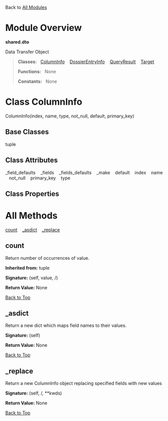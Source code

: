 Back to [All Modules](https://github.com/pyrustic/shared/blob/master/docs/modules/README.md#readme)

# Module Overview

**shared.dto**
 
Data Transfer Object

> **Classes:** &nbsp; [ColumnInfo](https://github.com/pyrustic/shared/blob/master/docs/modules/content/shared.dto/content/classes/ColumnInfo.md#class-columninfo) &nbsp;&nbsp; [DossierEntryInfo](https://github.com/pyrustic/shared/blob/master/docs/modules/content/shared.dto/content/classes/DossierEntryInfo.md#class-dossierentryinfo) &nbsp;&nbsp; [QueryResult](https://github.com/pyrustic/shared/blob/master/docs/modules/content/shared.dto/content/classes/QueryResult.md#class-queryresult) &nbsp;&nbsp; [Target](https://github.com/pyrustic/shared/blob/master/docs/modules/content/shared.dto/content/classes/Target.md#class-target)
>
> **Functions:** &nbsp; None
>
> **Constants:** &nbsp; None

# Class ColumnInfo
ColumnInfo(index, name, type, not_null, default, primary_key)

## Base Classes
tuple

## Class Attributes
\_field\_defaults &nbsp;&nbsp; \_fields &nbsp;&nbsp; \_fields\_defaults &nbsp;&nbsp; \_make &nbsp;&nbsp; default &nbsp;&nbsp; index &nbsp;&nbsp; name &nbsp;&nbsp; not\_null &nbsp;&nbsp; primary\_key &nbsp;&nbsp; type

## Class Properties


# All Methods
[count](#count) &nbsp;&nbsp; [\_asdict](#_asdict) &nbsp;&nbsp; [\_replace](#_replace)

## count
Return number of occurrences of value.

**Inherited from:** tuple

**Signature:** (self, value, /)





**Return Value:** None

[Back to Top](#module-overview)


## \_asdict
Return a new dict which maps field names to their values.



**Signature:** (self)





**Return Value:** None

[Back to Top](#module-overview)


## \_replace
Return a new ColumnInfo object replacing specified fields with new values



**Signature:** (self, /, \*\*kwds)





**Return Value:** None

[Back to Top](#module-overview)



